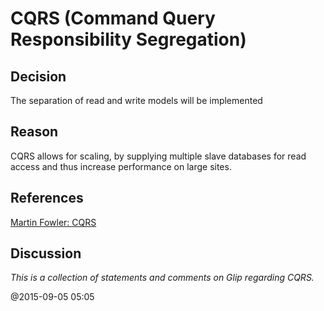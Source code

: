 # CQRS (Command Query Responsibility Segregation)

## Decision

The separation of read and write models will be implemented 

## Reason

CQRS allows for scaling, by supplying multiple slave databases for read access and thus 
increase performance on large sites.  

## References

[Martin Fowler: CQRS](http://martinfowler.com/bliki/CQRS.html)

## Discussion

*This is a collection of statements and comments on Glip regarding CQRS.*

@2015-09-05 05:05
